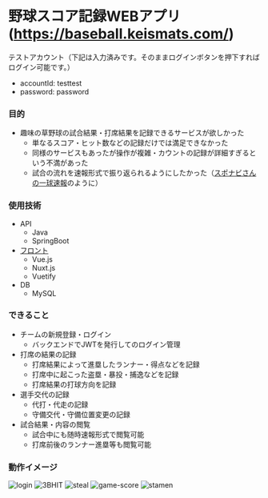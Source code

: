 # 野球スコア記録WEBアプリ(https://baseball.keismats.com/)
テストアカウント（下記は入力済みです。そのままログインボタンを押下すればログイン可能です。）
- accountId: testtest  
- password: password

### 目的
- 趣味の草野球の試合結果・打席結果を記録できるサービスが欲しかった
  - 単なるスコア・ヒット数などの記録だけでは満足できなかった
  - 同様のサービスもあったが操作が複雑・カウントの記録が詳細すぎるという不満があった
  - 試合の流れを速報形式で振り返られるようにしたかった（[スポナビさんの一球速報](https://baseball.yahoo.co.jp/npb/game/2021019604/text)のように）
  
### 使用技術  
- API
  - Java
  - SpringBoot
- [フロント](https://github.com/k-matsumoto-214/baseball-score)
  - Vue.js
  - Nuxt.js
  - Vuetify
- DB
  - MySQL

### できること
- チームの新規登録・ログイン
  - バックエンドでJWTを発行してのログイン管理 
- 打席の結果の記録
  - 打席結果によって進塁したランナー・得点などを記録
  - 打席中に起こった盗塁・暴投・捕逸などを記録
  - 打席結果の打球方向を記録
- 選手交代の記録
  - 代打・代走の記録
  - 守備交代・守備位置変更の記録
- 試合結果・内容の閲覧
  - 試合中にも随時速報形式で閲覧可能
  - 打席前後のランナー進塁等も閲覧可能 

### 動作イメージ
![login](https://github.com/k-matsumoto-214/baseball-score/assets/91876695/b9d51b1f-d770-4a29-a2e6-f96707b45a6f)
![3BHIT](https://github.com/k-matsumoto-214/baseball-score/assets/91876695/87c52ed5-84af-44ba-a0dd-1d022e08e54e)
![steal](https://github.com/k-matsumoto-214/baseball-score/assets/91876695/b3f6a267-09c1-4022-993b-b9b445357758)
![game-score](https://github.com/k-matsumoto-214/baseball-score/assets/91876695/0698e082-5ae0-450c-b895-f9bc2d789121)
![stamen](https://github.com/k-matsumoto-214/baseball-score-api/assets/91876695/92ca0dec-d01e-4147-89f2-f6fbf1e06595)

